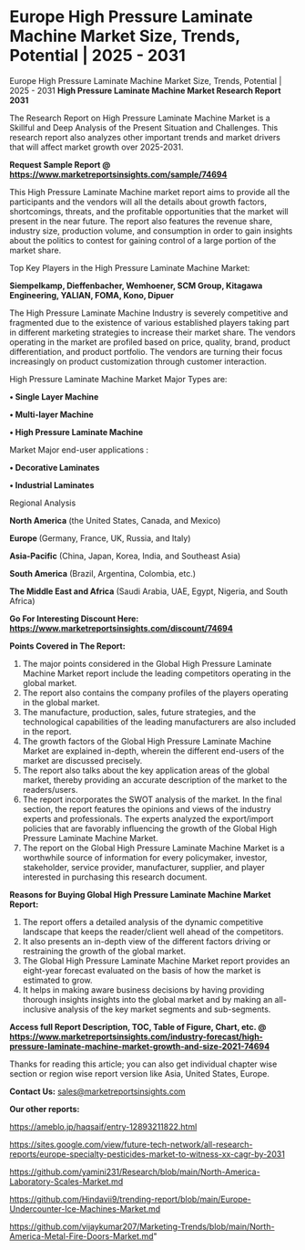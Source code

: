 # Europe High Pressure Laminate Machine Market Size, Trends, Potential | 2025 - 2031
Europe High Pressure Laminate Machine Market Size, Trends, Potential | 2025 - 2031
<strong>High Pressure Laminate Machine Market Research Report 2031</strong>

The Research Report on High Pressure Laminate Machine Market is a Skillful and Deep Analysis of the Present Situation and Challenges. This research report also analyzes other important trends and market drivers that will affect market growth over 2025-2031.

<strong>Request Sample Report @ <a href=https://www.marketreportsinsights.com/sample/74694>https://www.marketreportsinsights.com/sample/74694</a></strong>

This High Pressure Laminate Machine market report aims to provide all the participants and the vendors will all the details about growth factors, shortcomings, threats, and the profitable opportunities that the market will present in the near future. The report also features the revenue share, industry size, production volume, and consumption in order to gain insights about the politics to contest for gaining control of a large portion of the market share.

Top Key Players in the High Pressure Laminate Machine Market:

<strong>Siempelkamp, Dieffenbacher, Wemhoener, SCM Group, Kitagawa Engineering, YALIAN, FOMA, Kono, Dipuer</strong>

The High Pressure Laminate Machine Industry is severely competitive and fragmented due to the existence of various established players taking part in different marketing strategies to increase their market share. The vendors operating in the market are profiled based on price, quality, brand, product differentiation, and product portfolio. The vendors are turning their focus increasingly on product customization through customer interaction.

High Pressure Laminate Machine Market Major Types are:

<strong>• Single Layer Machine

• Multi-layer Machine

• High Pressure Laminate Machine</strong>

Market Major end-user applications :

<strong>• Decorative Laminates

• Industrial Laminates</strong>

Regional Analysis

</u><strong><b>North America</b></strong> (the United States, Canada, and Mexico)

<strong><b>Europe </b></strong>(Germany, France, UK, Russia, and Italy)

<strong><b>Asia-Pacific</b></strong> (China, Japan, Korea, India, and Southeast Asia)

<strong><b>South America</b></strong> (Brazil, Argentina, Colombia, etc.)

<strong><b>The Middle East and Africa</b></strong> (Saudi Arabia, UAE, Egypt, Nigeria, and South Africa)

<strong>Go For Interesting Discount Here: <a href=https://www.marketreportsinsights.com/discount/74694>https://www.marketreportsinsights.com/discount/74694</a></strong>

<strong>Points Covered in The Report:</strong>
<ol>
  <li>The major points considered in the Global High Pressure Laminate Machine Market report include the leading competitors operating in the global market.</li>
  <li>The report also contains the company profiles of the players operating in the global market.</li>
  <li>The manufacture, production, sales, future strategies, and the technological capabilities of the leading manufacturers are also included in the report.</li>
  <li>The growth factors of the Global High Pressure Laminate Machine Market are explained in-depth, wherein the different end-users of the market are discussed precisely.</li>
  <li>The report also talks about the key application areas of the global market, thereby providing an accurate description of the market to the readers/users.</li>
  <li>The report incorporates the SWOT analysis of the market. In the final section, the report features the opinions and views of the industry experts and professionals. The experts analyzed the export/import policies that are favorably influencing the growth of the Global High Pressure Laminate Machine Market.</li>
  <li>The report on the Global High Pressure Laminate Machine Market is a worthwhile source of information for every policymaker, investor, stakeholder, service provider, manufacturer, supplier, and player interested in purchasing this research document.</li>
</ol>
<strong>Reasons for Buying Global High Pressure Laminate Machine Market Report:</strong>

<ol>
  <li>The report offers a detailed analysis of the dynamic competitive landscape that keeps the reader/client well ahead of the competitors.</li>
  <li>It also presents an in-depth view of the different factors driving or restraining the growth of the global market.</li>
  <li>The Global High Pressure Laminate Machine Market report provides an eight-year forecast evaluated on the basis of how the market is estimated to grow.</li>
  <li>It helps in making aware business decisions by having providing thorough insights insights into the global market and by making an all-inclusive analysis of the key market segments and sub-segments.</li>
</ol>
<strong>Access full Report Description, TOC, Table of Figure, Chart, etc. @ <a href=https://www.marketreportsinsights.com/industry-forecast/high-pressure-laminate-machine-market-growth-and-size-2021-74694>https://www.marketreportsinsights.com/industry-forecast/high-pressure-laminate-machine-market-growth-and-size-2021-74694</a></strong>


Thanks for reading this article; you can also get individual chapter wise section or region wise report version like Asia, United States, Europe.

<strong>Contact Us:</strong>
sales@marketreportsinsights.com

<strong>Our other reports:</strong>

<a href=https://ameblo.jp/haqsaif/entry-12893211822.html>https://ameblo.jp/haqsaif/entry-12893211822.html</a>

<a href=https://sites.google.com/view/future-tech-network/all-research-reports/europe-specialty-pesticides-market-to-witness-xx-cagr-by-2031>https://sites.google.com/view/future-tech-network/all-research-reports/europe-specialty-pesticides-market-to-witness-xx-cagr-by-2031</a>

<a href=https://github.com/yamini231/Research/blob/main/North-America-Laboratory-Scales-Market.md>https://github.com/yamini231/Research/blob/main/North-America-Laboratory-Scales-Market.md</a>

<a href=https://github.com/Hindavii9/trending-report/blob/main/Europe-Undercounter-Ice-Machines-Market.md>https://github.com/Hindavii9/trending-report/blob/main/Europe-Undercounter-Ice-Machines-Market.md</a>

<a href=https://github.com/vijaykumar207/Marketing-Trends/blob/main/North-America-Metal-Fire-Doors-Market.md>https://github.com/vijaykumar207/Marketing-Trends/blob/main/North-America-Metal-Fire-Doors-Market.md</a>"
